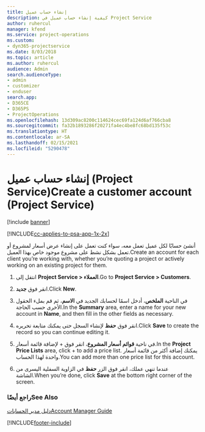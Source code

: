 ```yaml
---
title: إنشاء حساب عميل
description: كيفية إنشاء حساب عميل في Project Service
author: ruhercul
manager: kfend
ms.service: project-operations
ms.custom:
- dyn365-projectservice
ms.date: 8/03/2018
ms.topic: article
ms.author: ruhercul
audience: Admin
search.audienceType:
- admin
- customizer
- enduser
search.app:
- D365CE
- D365PS
- ProjectOperations
ms.openlocfilehash: 13d309ac8200c114624cec69fa124d6af766cba8
ms.sourcegitcommit: fa32b1893286f20271fa4ec4be8fc68bd135f53c
ms.translationtype: HT
ms.contentlocale: ar-SA
ms.lasthandoff: 02/15/2021
ms.locfileid: "5290478"
---
```

# <a name="create-a-customer-account-project-service"></a><span data-ttu-id="009b1-103">إنشاء حساب عميل (Project Service)</span><span class="sxs-lookup"><span data-stu-id="009b1-103">Create a customer account (Project Service)</span></span>

[!include [banner](../includes/psa-now-project-operations.md)]

[!INCLUDE[cc-applies-to-psa-app-1x-2x](../includes/cc-applies-to-psa-app-1x-2x.md)]

<span data-ttu-id="009b1-104">أنشئ حسابًا لكل عميل تعمل معه، سواء كنت تعمل على إنشاء عرض أسعار لمشروع أو تعمل بشكل نشط على مشروع موجود خاص بهذا العميل.</span><span class="sxs-lookup"><span data-stu-id="009b1-104">Create an account for each client you’re working with, whether you’re quoting a project or actively working on an existing project for them.</span></span>  
  
1.  <span data-ttu-id="009b1-105">انتقل إلى **Project Service > العملاء‬**.</span><span class="sxs-lookup"><span data-stu-id="009b1-105">Go to **Project Service > Customers**.</span></span>  
  
2.  <span data-ttu-id="009b1-106">انقر فوق **جديد**.</span><span class="sxs-lookup"><span data-stu-id="009b1-106">Click **New**.</span></span>  
  
3.  <span data-ttu-id="009b1-107">في الناحية **الملخص‬**، أدخل اسمًا لحسابك الجديد في **الاسم**، ثم قم بملء الحقول الأخرى حسب الحاجة.</span><span class="sxs-lookup"><span data-stu-id="009b1-107">In the **Summary** area, enter a name for your new account in **Name**, and then fill in the other fields as necessary.</span></span>  
  
4.  <span data-ttu-id="009b1-108">انقر فوق **حفظ** لإنشاء السجل حتى يمكنك متابعة تحريره.</span><span class="sxs-lookup"><span data-stu-id="009b1-108">Click **Save** to create the record so you can continue editing it.</span></span>  
  
5.  <span data-ttu-id="009b1-109">في ناحية **قوائم أسعار المشروع**، انقر فوق + لإضافة قائمة أسعار.</span><span class="sxs-lookup"><span data-stu-id="009b1-109">In the **Project Price Lists** area, click + to add a price list.</span></span> <span data-ttu-id="009b1-110">يمكنك إضافة أكثر من قائمة أسعار واحدة لهذا الحساب.</span><span class="sxs-lookup"><span data-stu-id="009b1-110">You can add more than one price list for this account.</span></span>  
  
6.  <span data-ttu-id="009b1-111">عندما تنهي عملك، انقر فوق الزر **حفظ** في الزاوية السفلية اليسرى من الشاشة.</span><span class="sxs-lookup"><span data-stu-id="009b1-111">When you’re done, click **Save** at the bottom right corner of the screen.</span></span>  
  
### <a name="see-also"></a><span data-ttu-id="009b1-112">راجع أيضًا</span><span class="sxs-lookup"><span data-stu-id="009b1-112">See Also</span></span>  
 [<span data-ttu-id="009b1-113">دليل مدير الحسابات</span><span class="sxs-lookup"><span data-stu-id="009b1-113">Account Manager Guide</span></span>](../psa/account-manager-guide.md)


[!INCLUDE[footer-include](../includes/footer-banner.md)]